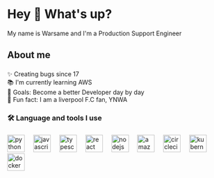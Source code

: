 




<h1 align="left">Hey 👋 What's up?</h1>

<p align="left">My name is Warsame and I'm a Production Support Engineer </p>

###

<h2 align="left">About me</h2>

###

<p align="left">✨ Creating bugs since 17<br>📚 I'm currently learning AWS<br>🎯 Goals: Become a better Developer day by day<br>🎲 Fun fact: I am a liverpool F.C fan, YNWA</p>

###

<h3 align="left">🛠 Language and tools I use</h3>

###

<div align="left">
  <img src="https://cdn.jsdelivr.net/npm/@programming-languages-logos/python@0.0.0/+esm" height="40" alt="python logo" />
  <img width="12"/>
  <img src="https://cdn.jsdelivr.net/gh/devicons/devicon/icons/javascript/javascript-original.svg" height="40" alt="javascript logo"  />
  <img width="12" />
  <img src="https://cdn.jsdelivr.net/gh/devicons/devicon/icons/typescript/typescript-original.svg" height="40" alt="typescript logo"  />
  <img width="12" />
  <img src="https://cdn.jsdelivr.net/gh/devicons/devicon/icons/react/react-original.svg" height="40" alt="react logo"  />
  <img width="12" >
  <img src="https://cdn.jsdelivr.net/gh/devicons/devicon/icons/nodejs/nodejs-original.svg" height="40" alt="nodejs logo"  />
  <img width="12" />
  <img src="https://logos-world.net/wp-content/uploads/2021/08/Amazon-Web-Services-AWS-Logo.png" height="40" alt="amazonwebservices logo"  />
  <img width="12" />
  <img src="https://cdn.jsdelivr.net/gh/devicons/devicon/icons/circleci/circleci-plain.svg" height="40" alt="circleci logo"  />
  <img width="12" />
  <img src="https://cdn.jsdelivr.net/gh/devicons/devicon/icons/kubernetes/kubernetes-plain.svg" height="40" alt="kubernetes logo"  />
  <img width="12" />
  <img src="https://cdn.jsdelivr.net/gh/devicons/devicon/icons/docker/docker-plain-wordmark.svg" height="40" alt="docker logo"  />
</div>

###
